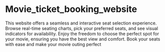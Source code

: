 # Movie_ticket_booking_website
This website offers a seamless and interactive seat selection experience. Browse real-time seating charts, pick your preferred seats, and see visual indicators for availability. Enjoy the freedom to choose the perfect spot for your movie, ensuring you have the best view and comfort. Book your seats with ease and make your movie outing perfect 
